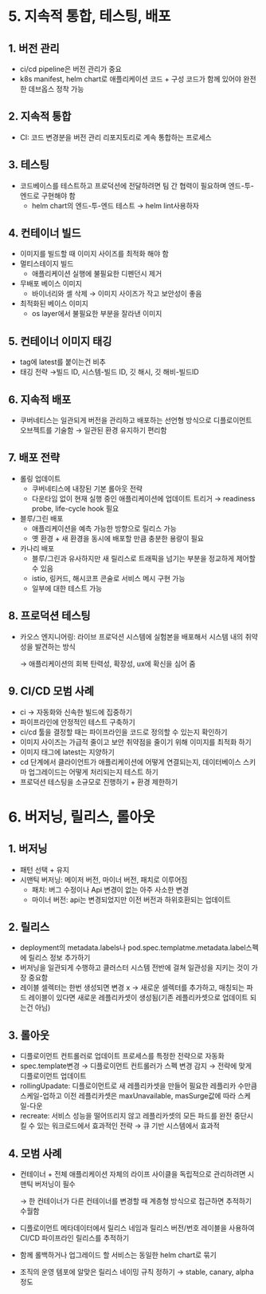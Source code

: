 # 5. 지속적 통합, 테스팅, 배포
## 1. 버전 관리

- ci/cd pipeline은 버전 관리가 중요
- k8s manifest, helm chart로 애플리케이션 코드 + 구성 코드가 함께 있어야 완전한 데브옵스 정착 가능

## 2. 지속적 통합

- CI: 코드 변경분을 버전 관리 리포지토리로 계속 통합하는 프로세스

## 3. 테스팅

- 코드베이스를 테스트하고 프로덕션에 전달하려면 팀 간 협력이 필요하며 엔드-투-엔드로 구현해야 함
    - helm chart의 엔드-투-엔드 테스트 → helm lint사용하자

## 4. 컨테이너 빌드

- 이미지를 빌드할 때 이미지 사이즈를 최적화 해야 함
- 멀티스테이지 빌드
    - 애플리케이션 실행에 불필요한 디펜던시 제거
- 무배포 베이스 이미지
    - 바이너리와 셸 삭제 → 이미지 사이즈가 작고 보안성이 좋음
- 최적화된 베이스 이미지
    - os layer에서 불필요한 부분을 잘라낸 이미지

## 5. 컨테이너 이미지 태깅

- tag에 latest를 붙이는건 비추
- 태깅 전략 →빌드 ID, 시스템-빌드 ID, 깃 해시, 깃 해비-빌드ID

## 6. 지속적 배포

- 쿠버네티스는 일관되게 버전을 관리하고 배포하는 선언형 방식으로 디플로이먼트 오브젝트를 기술함 → 일관된 환경 유지하기 편리함

## 7. 배포 전략

- 롤링 업데이트
    - 쿠버네티스에 내장된 기본 롤아웃 전략
    - 다운타임 없이 현재 실행 중인 애플리케이션에 업데이트 트리거 → readiness probe, life-cycle hook 필요
- 블루/그린 배포
    - 애플리케이션을 예측 가능한 방향으로 릴리스 가능
    - 옛 환경 + 새 환경을 동시에 배포할 만큼 충분한 용량이 필요
- 카나리 배포
    - 블루/그린과 유사하지만 새 릴리스로 트래픽을 넘기는 부분을 정교하게 제어할 수 있음
    - istio, 링커드, 해시코프 콘술로 서비스 메시 구현 가능
    - 일부에 대한 테스트 가능

## 8. 프로덕션 테스팅

- 카오스 엔지니어링: 라이브 프로덕션 시스템에 실험본을 배포해서 시스템 내의 취약성을 발견하는 방식
    
    → 애플리케이션의 회복 탄력성, 확장성, ux에 확신을 심어 줌
    

## 9. CI/CD 모범 사례

- ci → 자동화와 신속한 빌드에 집중하기
- 파이프라인에 안정적인 테스트 구축하기
- ci/cd 툴을 결정할 때는 파이프라인을 코드로 정의할 수 있는지 확인하기
- 이미지 사이즈는 가급적 줄이고 보안 취약점을 줄이기 위해 이미지를 최적화 하기
- 이미지 태그에 latest는 지양하기
- cd 단계에서 클라이언트가 애플리케이션에 어떻게 연결되는지, 데이터베이스 스키마 업그레이드는 어떻게 처리되는지 테스트 하기
- 프로덕션 테스팅을 소규모로 진행하기 + 환경 제한하기

# 6. 버저닝, 릴리스, 롤아웃
## 1. 버저닝

- 패턴 선택 + 유지
- 시맨틱 버저닝: 메이저 버전, 마이너 버전, 패치로 이루어짐
    - 패치: 버그 수정이나 Api 변경이 없는 아주 사소한 변경
    - 마이너 버전: api는 변경되었지만 이전 버전과 하위호환되는 업데이트

## 2. 릴리스

- deployment의 metadata.labels나 pod.spec.templatme.metadata.label스펙에 릴리스 정보 추가하기
- 버저닝을 일관되게 수행하고 클러스터 시스템 전반에 걸쳐 일관성을 지키는 것이 가장 중요함
- 레이블 셀렉터는 한번 생성되면 변경 x → 새로운 셀렉터를 추가하고, 매칭되는 파드 레이블이 있다면 새로운 레플리카셋이 생성됨(기존 레플리카셋으로 업데이트 되는건 아님)

## 3. 롤아웃

- 디플로이먼트 컨트롤러로 업데이트 프로세스를 특정한 전략으로 자동화
- spec.template변경 → 디플로이먼트 컨트롤러가 스펙 변경 감지 → 전략에 맞게 디플로이먼트 업데이트
- rollingUpadate: 디플로이먼트로 새 레플리카셋을 만들어 필요한 레플리카 수만큼 스케일-업하고 이전 레플리카셋은 maxUnavailable, masSurge값에 따라 스케일-다운
- recreate: 서비스 성능을 떨어뜨리지 않고 레플리카셋의 모든 파드를 완전 중단시킬 수 있는 워크로드에서 효과적인 전략 → 큐 기반 시스템에서 효과적

## 4. 모범 사례

- 컨테이너 + 전체 애플리케이션 자체의 라이프 사이클을 독립적으로 관리하려면 시맨틱 버저닝이 필수
    
    → 한 컨테이너가 다른 컨테이너를 변경할 때 계층형 방식으로 접근하면 추적하기 수월함
    
- 디플로이먼트 메타데이터에서 릴리스 네임과 릴리스 버전/번호 레이블을 사용하여 CI/CD 파이프라인 릴리스를 추적하기
- 함께 롤백하거나 업그레이드 할 서비스는 동일한 helm chart로 묶기
- 조직의 운영 템포에 알맞은 릴리스 네이밍 규칙 정하기 → stable, canary, alpha 정도
